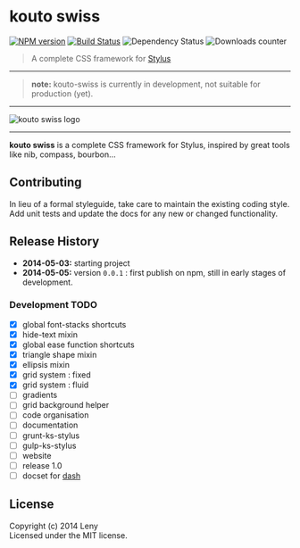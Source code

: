 # kouto swiss

[![NPM version](http://img.shields.io/npm/v/kouto-swiss.svg)](https://www.npmjs.org/package/kouto-swiss) [![Build Status](http://img.shields.io/travis/leny/kouto-swiss.svg)](https://travis-ci.org/leny/kouto-swiss) ![Dependency Status](https://david-dm.org/leny/kouto-swiss.svg) ![Downloads counter](http://img.shields.io/npm/dm/kouto-swiss.svg)

> A complete CSS framework for [Stylus](http://learnboost.github.io/stylus/)

* * *

> **note:** kouto-swiss is currently in development, not suitable for production (yet).

* * *

![kouto swiss logo](https://raw.githubusercontent.com/leny/kouto-swiss/master/Logo.png)

* * *

**kouto swiss** is a complete CSS framework for Stylus, inspired by great tools like nib, compass, bourbon…

## Contributing

In lieu of a formal styleguide, take care to maintain the existing coding style.  
Add unit tests and update the docs for any new or changed functionality.

## Release History

- **2014-05-03:** starting project
- **2014-05-05:** version `0.0.1` : first publish on npm, still in early stages of development.

### Development TODO

- [x] global font-stacks shortcuts
- [x] hide-text mixin
- [x] global ease function shortcuts
- [x] triangle shape mixin
- [x] ellipsis mixin
- [x] grid system : fixed
- [x] grid system : fluid
- [ ] gradients
- [ ] grid background helper
- [ ] code organisation
- [ ] documentation
- [ ] grunt-ks-stylus
- [ ] gulp-ks-stylus
- [ ] website
- [ ] release 1.0
- [ ] docset for [dash](http://kapeli.com/dash)

## License
Copyright (c) 2014 Leny  
Licensed under the MIT license.

